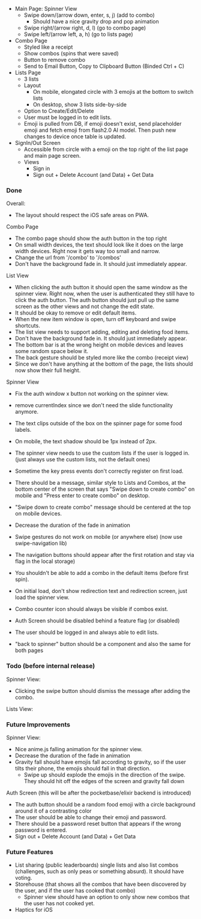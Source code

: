 - Main Page: Spinner View
	- Swipe down/(arrow down, enter, s, j) (add to combo)
		- Should have a nice gravity drop and pop animation
	- Swipe right/(arrow right, d, l) (go to combo page)
	- Swipe left/(arrow left, a, h) (go to lists page)
- Combo Page
	- Styled like a receipt
	- Show combos (spins that were saved)
	- Button to remove combo
	- Send to Email Button, Copy to Clipboard Button (Binded Ctrl + C)
- Lists Page
	- 3 lists
	- Layout
		- On mobile, elongated circle with 3 emojis at the bottom to switch lists
		- On desktop, show 3 lists side-by-side
	- Option to Create/Edit/Delete
	- User must be logged in to edit lists.
	- Emoji is pulled from DB, if emoji doesn't exist, send placeholder emoji and fetch emoji from flash2.0 AI model. Then push new changes to device once table is updated.
- SignIn/Out Screen
	- Accessible from circle with a emoji on the top right of the list page and main page screen.
	- Views
		- Sign in
		- Sign out + Delete Account (and Data) + Get Data

### Done
Overall:
- The layout should respect the iOS safe areas on PWA.



Combo Page
- The combo page should show the auth button in the top right
- On small width devices, the text should look like it does on the large width devices. Right now it gets way too small and narrow.
- Change the url from '/combo' to '/combos'
- Don't have the background fade in. It should just immediately appear.

List View
- When clicking the auth button it should open the same window as the spinner view. Right now, when the user is authenticated they still have to click the auth button. The auth button should just pull up the same screen as the other views and not change the edit state.
- It should be okay to remove or edit default items.
- When the new item window is open, turn off keyboard and swipe shortcuts.
- The list view needs to support adding, editing and deleting food items.
- Don't have the background fade in. It should just immediately appear.
- The bottom bar is at the wrong height on mobile devices and leaves some random space below it.
- The back gesture should be styled more like the combo (receipt view)
- Since we don't have anything at the bottom of the page, the lists should now show their full height.


Spinner View
- Fix the auth window x button not working on the spinner view.
- remove currentIndex since we don't need the slide functionality anymore.
- The text clips outside of the box on the spinner page for some food labels.
- On mobile, the text shadow should be 1px instead of 2px.
- The spinner view needs to use the custom lists if the user is logged in. (just always use the custom lists, not the default ones)
- Sometime the key press events don't correctly register on first load.
- There should be a message, similar style to Lists and Combos, at the bottom center of the screen that says "Swipe down to create combo" on mobile and "Press enter to create combo" on desktop.
- "Swipe down to create combo" message should be centered at the top on mobile devices.
- Decrease the duration of the fade in animation
- Swipe gestures do not work on mobile (or anywhere else) (now use swipe-navigation lib)
- The navigation buttons should appear after the first rotation and stay via flag in the local storage)
- You shouldn't be able to add a combo in the default items (before first spin).
- On initial load, don't show redirection text and redirection screen, just load the spinner view.
- Combo counter icon should always be visible if combos exist.

- Auth Screen should be disabled behind a feature flag (or disabled)
- The user should be logged in and always able to edit lists.
- "back to spinner" button should be a component and also the same for both pages

### Todo (before internal release)

Spinner View:
- Clicking the swipe button should dismiss the message after adding the combo.

Lists View:


### Future Improvements
Spinner View:
- Nice anime.js falling animation for the spinner view.
- Decrease the duration of the fade in animation
- Gravity fall should have emojis fall according to gravity, so if the user tilts their phone, the emojis should fall in that direction.
   - Swipe up should explode the emojis in the direction of the swipe. They should hit off the edges of the screen and gravity fall down


Auth Screen (this will be after the pocketbase/elixir backend is introduced)
- The auth button should be a random food emoji with a circle background around it of a contrasting color
- The user should be able to change their emoji and password.
- There should be a password reset button that appears if the wrong password is entered.
- Sign out + Delete Account (and Data) + Get Data



### Future Features
- List sharing (public leaderboards) single lists and also list combos (challenges, such as only peas or something absurd). It should have voting.
- Storehouse (that shows all the combos that have been discovered by the user, and if the user has cooked that combo)
    - Spinner view should have an option to only show new combos that the user has not cooked yet.
- Haptics for iOS
